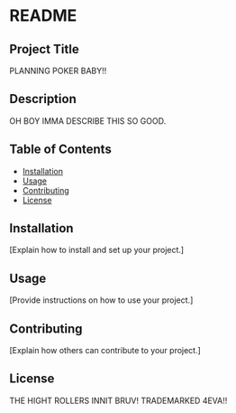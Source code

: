 # README

## Project Title

PLANNING POKER BABY!! 

## Description

OH BOY IMMA DESCRIBE THIS SO GOOD. 

## Table of Contents

- [Installation](#installation)
- [Usage](#usage)
- [Contributing](#contributing)
- [License](#license)

## Installation

[Explain how to install and set up your project.]

## Usage

[Provide instructions on how to use your project.]

## Contributing

[Explain how others can contribute to your project.]

## License

THE HIGHT ROLLERS INNIT BRUV! TRADEMARKED 4EVA!!

